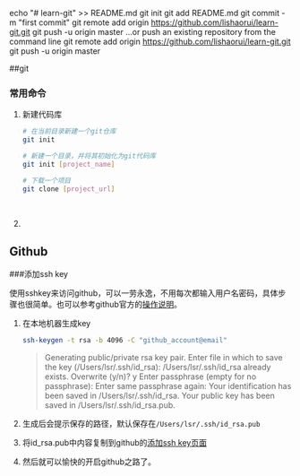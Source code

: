 echo "# learn-git" >> README.md
git init
git add README.md
git commit -m "first commit"
git remote add origin https://github.com/lishaorui/learn-git.git
git push -u origin master
…or push an existing repository from the command line
git remote add origin https://github.com/lishaorui/learn-git.git
git push -u origin master

##git

### 常用命令

1. 新建代码库

   ```sh
   # 在当前目录新建一个git仓库
   git init

   # 新建一个目录，并将其初始化为git代码库
   git init [project_name]

   # 下载一个项目
   git clone [project_url]
   ```

   ​

2. ​



## Github

###添加ssh key

使用sshkey来访问github，可以一劳永逸，不用每次都输入用户名密码，具体步骤也很简单。也可以参考github官方的[操作说明](https://help.github.com/articles/generating-a-new-ssh-key-and-adding-it-to-the-ssh-agent/)。

1. 在本地机器生成key

   ```sh
   ssh-keygen -t rsa -b 4096 -C "github_account@email"
   ```

   > Generating public/private rsa key pair.
   > Enter file in which to save the key (/Users/lsr/.ssh/id_rsa):
   > /Users/lsr/.ssh/id_rsa already exists.
   > Overwrite (y/n)? y
   > Enter passphrase (empty for no passphrase):
   > Enter same passphrase again:
   > Your identification has been saved in /Users/lsr/.ssh/id_rsa.
   > Your public key has been saved in /Users/lsr/.ssh/id_rsa.pub.

2. 生成后会提示保存的路径，默认保存在``/Users/lsr/.ssh/id_rsa.pub``

3. 将id_rsa.pub中内容复制到github的[添加ssh key页面](https://github.com/settings/ssh/new)

4. 然后就可以愉快的开启github之路了。